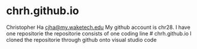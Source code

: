 # chrh.github.io
Christopher Ha cjha@my.waketech.edu
My github account is chr28. I have one repositorie 
the repositorie consists of one coding line # chrh.github.io
I cloned the repositorie through github onto visual studio code